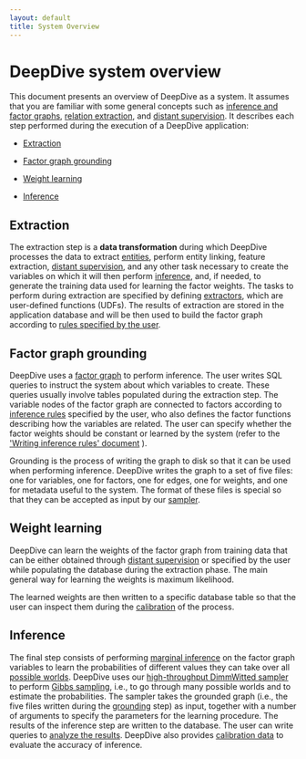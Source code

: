 ```yaml
---
layout: default
title: System Overview
---
```


# DeepDive system overview

This document presents an overview of DeepDive as a system. It assumes that you
are familiar with some general concepts such as [inference and factor
graphs](../general/inference.html), [relation
extraction](../general/relation_extraction.html), and [distant
supervision](../general/distant_supervision.html). It describes each step
performed during the execution of a DeepDive application:

- [Extraction](#extraction)

- [Factor graph grounding](#grounding)

- [Weight learning](#weight)

- [Inference](#inference)

## <a name="extraction" href="#"></a> Extraction

The extraction step is a **data transformation** during which DeepDive processes
the data to extract [entities](../general/relation_extraction.html#entity), perform
entity linking, feature extraction, [distant
supervision](../general/distant_supervision.html), and any other task
necessary to create the variables on which it will then perform
[inference](../general/inference.html), and, if needed, to generate the training
data used for learning the factor weights. The tasks to perform during
extraction are specified by defining [extractors](extractors.html), which are
user-defined functions (UDFs). The results of extraction are stored in the
application database and will be then used to build the factor graph according
to [rules specified by the user](inference_rules.html).

## <a name="grounding" href="#"></a> Factor graph grounding

DeepDive uses a [factor graph](../general/inference.html) to perform
inference. The user writes SQL queries to instruct the system about
which variables to create. These queries usually involve tables populated during
the extraction step. The variable nodes of the factor graph are connected to
factors according to [inference rules](inference_rules.html) specified by the
user, who also defines the factor functions describing how the variables are
related. The user can specify whether the factor weights should be constant or
learned by the system (refer to the ['Writing inference rules'
document](inference_rules.html) ).

Grounding is the process of writing the graph to disk so that it can be used when
performing inference. DeepDive writes the graph to a set of five files: one for
variables, one for factors, one for edges, one for weights, and one for metadata
useful to the system. The format of these files is special so that they can be
accepted as input by our [sampler](sampler.html).

## <a name="weight" href="#"></a> Weight learning

DeepDive can learn the weights of the factor graph from training data that can
be either obtained through [distant
supervision](../general/distant_supervision.html) or specified by the user while
populating the database during the extraction phase. The main general way for
learning the weights is maximum likelihood.


The learned weights are then written to a specific database table so that the
user can inspect them during the [calibration](calibration.html) of the process.

## <a name="inference" href="#"></a> Inference

The final step consists of performing [marginal
inference](../general/inference.html#marginal) on the factor graph variables to
learn the probabilities of different values they can take over all [possible
worlds](../general/inference.html#possibleworlds). DeepDive uses our
[high-throughput DimmWitted sampler](sampler.html) to perform [Gibbs
sampling](../general/inference.html#gibbs), i.e., to go through many possible
worlds and to estimate the probabilities. The sampler takes the grounded
graph (i.e., the five files written during the [grounding](#grounding) step) as
input, together with a number of arguments to specify the parameters for the
learning procedure. The results of the inference step are written to the
database. The user can write queries to [analyze the
results](running.html#results). DeepDive also provides [calibration
data](calibration.html) to evaluate the accuracy of inference.

<!-- TODO (All) Anything else we should add ? -->

